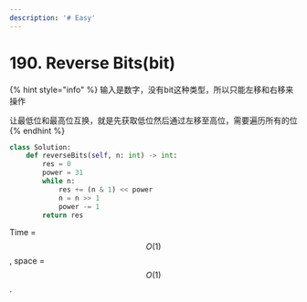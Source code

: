 ```yaml
---
description: '# Easy'
---
```


# 190. Reverse Bits\(bit\)

{% hint style="info" %}
输入是数字，没有bit这种类型，所以只能左移和右移来操作

让最低位和最高位互换，就是先获取低位然后通过左移至高位，需要遍历所有的位
{% endhint %}

```python
class Solution:
    def reverseBits(self, n: int) -> int:
        res = 0
        power = 31
        while n:
            res += (n & 1) << power
            n = n >> 1
            power -= 1
        return res
```

Time = $$O(1)$$ , space = $$O(1)$$ .

